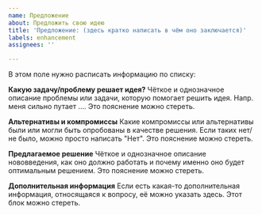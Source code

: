```yaml
---
name: Предложение
about: Предложить свою идею
title: 'Предложение: (здесь кратко написать в чём оно заключается)'
labels: enhancement
assignees: ''

---
```


В этом поле нужно расписать информацию по списку:

**Какую задачу/проблему решает идея?**
Чёткое и однозначное описание проблемы или задачи, которую помогает решить идея. Напр. меня сильно путает ....  Это пояснение можно стереть.

**Альтернативы и компромиссы**
Какие компромиссы или альтернативы были или могли быть опробованы в качестве решения. Если таких нет/не было, можно просто написать "Нет". Это пояснение можно стереть.

**Предлагаемое решение**
Чёткое и однозначное описание нововведения, как оно должно работать и почему именно оно будет оптимальным решением. Это пояснение можно стереть.

**Дополнительная информация**
Если есть какая-то дополнительная информация, относящаяся к вопросу, её можно указать здесь. Этот блок можно стереть.

